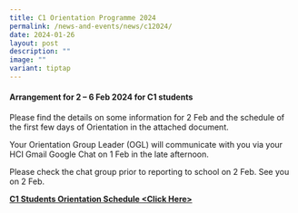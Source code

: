 ```yaml
---
title: C1 Orientation Programme 2024
permalink: /news-and-events/news/c12024/
date: 2024-01-26
layout: post
description: ""
image: ""
variant: tiptap
---
```

<h4><strong>Arrangement for 2 – 6 Feb 2024 for C1 students</strong></h4>
<p>Please find the details on some information for 2 Feb and the schedule
    of the first few days of Orientation in the attached document.</p>
<p>Your Orientation Group Leader (OGL) will communicate with you via your
    HCI Gmail Google Chat on 1 Feb in the late afternoon.</p>
<p>Please check the chat group prior to reporting to school on 2 Feb. See
    you on 2 Feb.</p>
<p></p>
<p><strong><a href="/files/College/orientation_schedule_2024.pdf" rel="noopener noreferrer nofollow" target="_blank">C1 Students Orientation Schedule &lt;Click Here&gt;</a></strong>
</p>
<p></p>
<p></p>
<p></p>